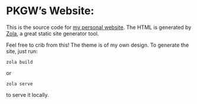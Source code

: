 # PKGW’s Website:

This is the source code for [my personal website](https://newton.cx/~peter/).
The HTML is generated by [Zola](https://www.getzola.org/), a great static site
generator tool.

Feel free to crib from this! The theme is of my own design. To generate the
site, just run:

```
zola build
```

or

```
zola serve
```

to serve it locally.
